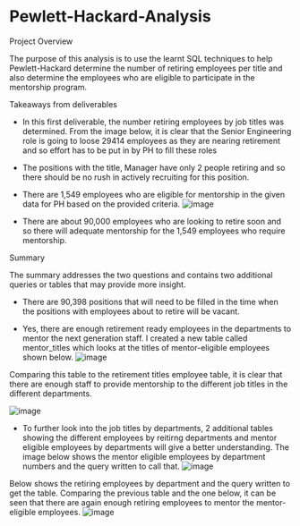 # Pewlett-Hackard-Analysis
Project Overview

The purpose of this analysis is to use the learnt SQL techniques to help Pewlett-Hackard determine the number of retiring employees per title and also determine the employees who are eligible to participate in the mentorship program.



Takeaways from deliverables

- In this first deliverable, the number retiring employees by job titles was determined. From the image below, it is clear that the Senior Engineering role is going to loose 29414 employees as they are nearing retirement and so effort has to be put in by PH to fill these roles

- The positions with the title, Manager have only 2 people retiring and so there should be no rush in actively recruiting for this position. 

- There are 1,549 employees who are eligible for mentorship in the given data for PH based on the provided criteria.
![image](https://user-images.githubusercontent.com/85662949/128120660-3e9e86ee-edc6-4388-b55e-71baff6b5fb8.png)

- There are about 90,000 employees who are looking to retire soon and so there will adequate mentorship for the 1,549 employees who require mentorship.



Summary 

The summary addresses the two questions and contains two additional queries or tables that may provide more insight.

- There are 90,398 positions that will need to be filled in the time when the positions with employees about to retire will be vacant. 


- Yes, there are enough retirement ready employees in the departments to mentor the next generation staff. I created a new table called mentor_titles which looks at the titles of mentor-eligible employees shown below.
![image](https://user-images.githubusercontent.com/85662949/128119558-d8c5d50c-ef40-43e1-8289-d4d6ca5ffb9f.png)

Comparing this table to the retirement titles employee table, it is clear that there are enough staff to provide mentorship to the different job titles in the different departments. 

![image](https://user-images.githubusercontent.com/85662949/128119756-e608714c-422f-476e-a88f-31f2a759ecf5.png)

- To further look into the job titles by departments, 2 additional tables showing the different employees by reitirng departments and mentor eligible employees by departments will give a better understanding. The image below shows the mentor eligible employees by department numbers and the query written to call that.
![image](https://user-images.githubusercontent.com/85662949/128120549-2ca4b2a1-f348-4b78-b733-aecfb29c81b8.png) 

Below shows the retiring employees by department and the query written to get the table. Comparing the previous table and the one below, it can be seen that there are again enough retiring employees to mentor the mentor-eligible employees.
![image](https://user-images.githubusercontent.com/85662949/128263624-1e65f542-5397-4712-ab6a-4a0fe832b628.png)


